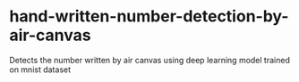 # hand-written-number-detection-by-air-canvas
Detects the number written by air canvas using deep learning model trained on mnist dataset
